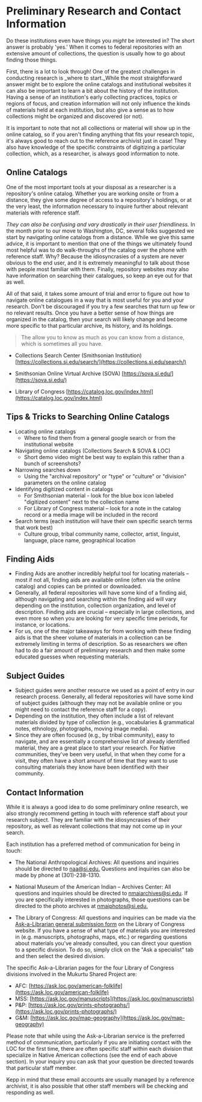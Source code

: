 # Preliminary Research and Contact Information

Do these institutions even have things you *might* be interested in? The short answer is probably 'yes.' When it comes to federal repositories with an extensive amount of collections, the question is usually how to go about finding those things.

First, there is a lot to look through! One of the greatest challenges in conducting research is _where to start._While the most straightforward answer might be to explore the online catalogs and institutional websites it can also be important to learn a bit about the history of the institution. Having a sense of an institution's early collecting practices, topics or regions of focus, and creation information will not only influence the kinds of materials held at each institution, but also give a sense as to how collections might be organized and discovered (or not).

It is important to note that not all collections or material will show up in the online catalog, so if you aren't finding anything that fits your research topic, it's always good to reach out to the reference archivist just in case! They also have knowledge of the specific constraints of digitizing a particular collection, which, as a researcher, is always good information to note.

## Online Catalogs
One of the most important tools at your disposal as a researcher is a repository's online catalog. Whether you are working onsite or from a distance, they give some degree of access to a repository's holdings, or at the very least, the information necessary to inquire further about relevant materials with reference staff.

*They can also be confusing and vary drastically in their user friendliness.* In the month prior to our move to Washington, DC, several folks suggested we start by navigating online catalogs from a distance. While we give this same advice, it is important to mention that one of the things we ultimately found most helpful was to do walk-throughs of the catalog over the phone with reference staff. Why? Because the idiosyncrasies of a system are never obvious to the end user, and it is extremely meaningful to talk about those with people most familiar with them. Finally, repository websites _may_ also have information on searching their catalogues, so keep an eye out for that as well.

All of that said, it takes some amount of trial and error to figure out how to navigate online catalogues in a way that is most useful for you and your research. Don't be discouraged if you try a few searches that turn up few or no relevant results. Once you have a better sense of how things are organized in the catalog, then your search will likely change and become more specific to that particular archive, its history, and its holdings.

> The allow you to know as much as you can know from a distance, which is sometimes all you have.

* Collections Search Center (Smithsonian Institution) [https://collections.si.edu/search/](https://collections.si.edu/search/)

* Smithsonian Online Virtual Archive (SOVA) [https://sova.si.edu/](https://sova.si.edu/)

* Library of Congress [https://catalog.loc.gov/index.html](https://catalog.loc.gov/index.html)

## Tips & Tricks to Searching Online Catalogs
* Locating online catalogs
  * Where to find them from a general google search or from the institutional website
* Navigating online catalogs (Collections Search & SOVA & LOC)
  * Short demo video might be best way to explain this rather than a bunch of screenshots?
* Narrowing searches down
  * Using the "archival repository" or "type" or "culture" or "division" parameters on the online catalog
* Identifying digitized content in catalogs
  * For Smithsonian material - look for the blue box icon labeled "digitized content" next to the collection name
  * For Library of Congress material – look for a note in the catalog record or a media image will be included in the record
* Search terms (each institution will have their own specific search terms that work best)
  * Culture group, tribal community name, collector, artist, linguist, language, place name, geographical location

## Finding Aids
* Finding Aids are another incredibly helpful tool for locating materials – most if not all, finding aids are available online (often via the online catalog) and copies can be printed or downloaded.
* Generally, all federal repositories will have some kind of a finding aid, although navigating and searching within the finding aid will vary depending on the institution, collection organization, and level of description. Finding aids are crucial – especially in large collections, and even more so when you are looking for very specific time periods, for instance, or locations.
* For us, one of the major takeaways for from working with these finding aids is that the sheer volume of materials in a collection can be extremely limiting in terms of description. So as researchers we often had to do a fair amount of preliminary research and then make some educated guesses when requesting materials.

## Subject Guides
* Subject guides were another resource we used as a point of entry in our research process. Generally, all federal repositories will have some kind of subject guides (although they may not be available online or you might need to contact the reference staff for a copy).
* Depending on the institution, they often include a list of relevant materials divided by type of collection (e.g., vocabularies & grammatical notes, ethnology, photographs, moving image media).
* Since they are often focused (e.g., by tribal community), easy to navigate, and are essentially a comprehensive list of already identified material, they are a great place to start your research. For Native communities, they've been very useful, in that when they come for a visit, they often have a short amount of time that they want to use consulting materials they know have been identified with their community.

## Contact Information
While it is always a good idea to do some preliminary online research, we also strongly recommend getting in touch with reference staff about your research subject. They are familiar with the idiosyncrasies of their repository, as well as relevant collections that may not come up in your search.

Each institution has a preferred method of communication for being in touch:
* The National Anthropological Archives: All questions and inquiries should be directed to [naa@si.edu.](mailto:naa@si.edu) Questions and inquiries can also be made by phone at (301)-238-1310.

* National Museum of the American Indian – Archives Center: All questions and inquiries should be directed to [nmaiarchives@si.edu](mailto:nmaiarchives@si.edu). If you are specifically interested in photographs, those questions can be directed to the photo archives at [nmaiphotos@si.edu.](mailto:nmaiphotos@si.edu)

* The Library of Congress: All questions and inquiries can be made via the [Ask-a-Librarian general submission form](https://ask.loc.gov/#s-la-box-83050-container-tab0) on the Library of Congress website. If you have a sense of what type of materials you are interested in (e.g. manuscripts, photographs, maps, etc.) or regarding questions about materials you've already consulted, you can direct your question to a specific division. To do so, simply click on the "Ask a specialist" tab and then select the desired division.

The specific Ask-a-Librarian pages for the four Library of Congress divisions involved in the Mukurtu Shared Project are:

- AFC: [https://ask.loc.gov/american-folklife](https://ask.loc.gov/american-folklife)
- MSS: [https://ask.loc.gov/manuscripts](https://ask.loc.gov/manuscripts)
- P&P: [https://ask.loc.gov/prints-photographs/](https://ask.loc.gov/prints-photographs/)
- G&M: [https://ask.loc.gov/map-geography](https://ask.loc.gov/map-geography)

Please note that while using the Ask-a-Librarian service is the preferred method of communication, particularly if you are initiating contact with the LOC for the first time, there are often specific staff within each division that specialize in Native American collections (see the end of each above section). In your inquiry you can ask that your question be directed towards that particular staff member.

Kepp in mind that these email accounts are usually managed by a reference archivist, it is also possible that other staff members will be checking and responding as well.
